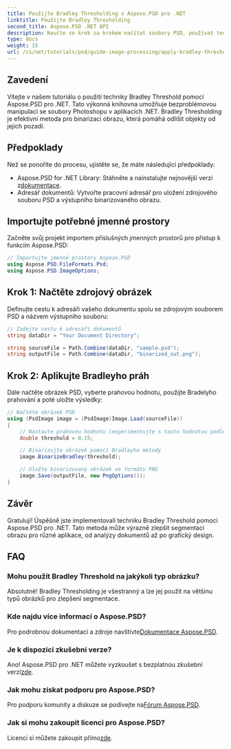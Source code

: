 ```yaml
---
title: Použijte Bradley Thresholding v Aspose.PSD pro .NET
linktitle: Použijte Bradley Thresholding
second_title: Aspose.PSD .NET API
description: Naučte se krok za krokem načítat soubory PSD, používat techniky prahování a ukládat výsledky v různých formátech, čímž vylepšíte úkoly segmentace obrázků pro různé aplikace.
type: docs
weight: 15
url: /cs/net/tutorials/psd/guide-image-processing/apply-bradley-thresholding/
---
```

## Zavedení

Vítejte v našem tutoriálu o použití techniky Bradley Threshold pomocí Aspose.PSD pro .NET. Tato výkonná knihovna umožňuje bezproblémovou manipulaci se soubory Photoshopu v aplikacích .NET. Bradley Thresholding je efektivní metoda pro binarizaci obrazu, která pomáhá odlišit objekty od jejich pozadí.

## Předpoklady

Než se ponoříte do procesu, ujistěte se, že máte následující předpoklady:

-  Aspose.PSD for .NET Library: Stáhněte a nainstalujte nejnovější verzi z[dokumentace](https://reference.aspose.com/psd/net/).
- Adresář dokumentů: Vytvořte pracovní adresář pro uložení zdrojového souboru PSD a výstupního binarizovaného obrazu.

## Importujte potřebné jmenné prostory

Začněte svůj projekt importem příslušných jmenných prostorů pro přístup k funkcím Aspose.PSD:

```csharp
// Importujte jmenné prostory Aspose.PSD
using Aspose.PSD.FileFormats.Psd;
using Aspose.PSD.ImageOptions;
```

## Krok 1: Načtěte zdrojový obrázek

Definujte cestu k adresáři vašeho dokumentu spolu se zdrojovým souborem PSD a názvem výstupního souboru:

```csharp
// Zadejte cestu k adresáři dokumentů
string dataDir = "Your Document Directory";

string sourceFile = Path.Combine(dataDir, "sample.psd");
string outputFile = Path.Combine(dataDir, "binarized_out.png");
```

## Krok 2: Aplikujte Bradleyho práh

Dále načtěte obrázek PSD, vyberte prahovou hodnotu, použijte Bradelyho prahování a poté uložte výsledky:

```csharp
// Načtěte obrázek PSD
using (PsdImage image = (PsdImage)Image.Load(sourceFile))
{
    // Nastavte prahovou hodnotu (experimentujte s touto hodnotou podle potřeby)
    double threshold = 0.15;

    // Binarizujte obrázek pomocí Bradleyho metody
    image.BinarizeBradley(threshold);

    // Uložte binarizovaný obrázek ve formátu PNG
    image.Save(outputFile, new PngOptions());
}
```

## Závěr

Gratuluji! Úspěšně jste implementovali techniku Bradley Threshold pomocí Aspose.PSD pro .NET. Tato metoda může výrazně zlepšit segmentaci obrazu pro různé aplikace, od analýzy dokumentů až po grafický design.

## FAQ

### Mohu použít Bradley Threshold na jakýkoli typ obrázku?

Absolutně! Bradley Thresholding je všestranný a lze jej použít na většinu typů obrázků pro zlepšení segmentace.

### Kde najdu více informací o Aspose.PSD?

 Pro podrobnou dokumentaci a zdroje navštivte[Dokumentace Aspose.PSD](https://reference.aspose.com/psd/net/).

### Je k dispozici zkušební verze?

 Ano! Aspose.PSD pro .NET můžete vyzkoušet s bezplatnou zkušební verzí[zde](https://releases.aspose.com/).

### Jak mohu získat podporu pro Aspose.PSD?

 Pro podporu komunity a diskuze se podívejte na[Fórum Aspose.PSD](https://forum.aspose.com/c/psd/34).

### Jak si mohu zakoupit licenci pro Aspose.PSD?

 Licenci si můžete zakoupit přímo[zde](https://purchase.conholdate.com/buy).